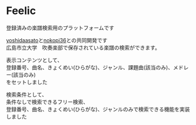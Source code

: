 # Feelic
登録済みの楽譜検索用のプラットフォームです

[yoshidaasato](https://github.com/yoshidaasato)と[nokopi36](https://github.com/nokopi36)との共同開発です  
広島市立大学　吹奏楽部で保存されている楽譜の検索ができます。  


表示コンテンツとして、  
登録番号、曲名、きょくめい(ひらがな)、ジャンル、課題曲(該当のみ)、メドレー(該当のみ)  
をセットしました


検索条件として、  
条件なしで検索できるフリー検索、  
登録番号、曲名、きょくめい(ひらがな)、ジャンルのみで検索できる機能を実装しました
